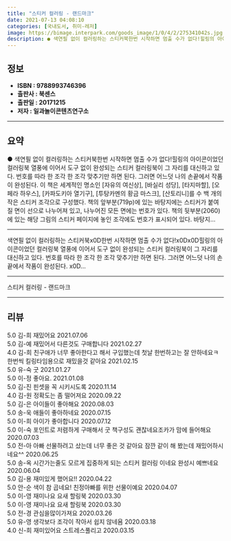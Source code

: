 ```yaml
---
title: "스티커 컬러링 - 랜드마크"
date: 2021-07-13 04:08:10
categories: [국내도서, 취미-레저]
image: https://bimage.interpark.com/goods_image/1/0/4/2/275341042s.jpg
description: ● 색연필 없이 컬러링하는 스티커북한번 시작하면 멈출 수가 없다!힐링의 아이콘이었던 컬러링북 열풍에 이어서 도구 없이 완성되는 스티커 컬러링북이 그 자리를 대신하고 있다. 번호를 따라 한 조각 한 조각 맞추기만 하면 된다. 그러면 어느덧 나의 손끝에서 작품이 완성된다. 이 책은 세계
---
```


## **정보**

- **ISBN : 9788993746396**
- **출판사 : 북센스**
- **출판일 : 20171215**
- **저자 : 일과놀이콘텐츠연구소**

------



## **요약**

●  색연필 없이 컬러링하는 스티커북한번 시작하면 멈출 수가 없다!힐링의 아이콘이었던 컬러링북 열풍에 이어서 도구 없이 완성되는 스티커 컬러링북이 그 자리를 대신하고 있다. 번호를 따라 한 조각 한 조각 맞추기만 하면 된다. 그러면 어느덧 나의 손끝에서 작품이 완성된다.  이 책은 세계적인 명소인 [자유의 여신상], [바실리 성당], [타지마할], [오페라 하우스], [카파도키아 열기구], [투탕카멘의 황금 마스크], [산토리니]를 수 백 개의 작은 스티커 조각으로  구성했다. 책의 앞부분(719p)에 있는 바탕지에는 스티커가 붙여질 면이 선으로 나누어져 있고, 나누어진 모든 면에는 번호가 있다. 책의 뒷부분(2060)에 있는 해당 그림의 스티커 페이지에 놓인 조각에도 번호가 표시되어 있다. 바탕지...

------

색연필 없이 컬러링하는 스티커북x0D한번 시작하면 멈출 수가 없다!x0Dx0D힐링의 아이콘이었던 컬러링북 열풍에 이어서 도구 없이 완성되는 스티커 컬러링북이 그 자리를 대신하고 있다. 번호를 따라 한 조각 한 조각 맞추기만 하면 된다. 그러면 어느덧 나의 손끝에서 작품이 완성된다.  x0D... 

------


스티커 컬러링 - 랜드마크 

------


## **리뷰** 

5.0 김-희 재밌어요 2021.07.06 <br/>5.0 김-예 재밌어서 다른것도 구매합니다 2021.02.27 <br/>4.0 김-희 친구애가 너무 좋아한다고 해서 구입했는데 첫날 한번하고는 잘 안하네요ㅋ 한번씩 킬링타임용으로 재밌을것 같아요 2021.02.15 <br/>5.0 유-숙 굿 2021.01.27 <br/>5.0 이-정 좋아요.  2021.01.08 <br/>5.0 김-진 핀셋을 꼭 시키시도록 2020.11.14 <br/>4.0 김-원 정확도는 좀 떨어져요 2020.09.22 <br/>5.0 김-은 아이들이 좋아해요 2020.08.03 <br/>5.0 송-욱 애들이 좋아하네요 2020.07.15 <br/>5.0 이-희 아이가 좋아합니다 2020.07.12 <br/>5.0 이-숙 포인트로 저렴하게 구매해서 굿
책구성도 괜찮네요조카가 맘에 들어해요 2020.07.03 <br/>5.0 전-아 아빠 선물하려고 샀는데 너무 좋은 것 같아요 잠깐 같이 해 봤는데 재밌어하시네요^^ 2020.06.25 <br/>5.0 송-옥 시간가는줄도 모르게 집중하게 되는 스티커 컬러링 이네요
완성시 예쁘네요 2020.06.04 <br/>5.0 김-용 재미있게 했어요!! 2020.04.22 <br/>5.0 안-순 색이 참 곱네요!
친정아빠를 위한 선물이예요 2020.04.07 <br/>5.0 이-영 재미나요 요새 할링북 2020.03.30 <br/>5.0 이-영 재미나요 요새 할링북 2020.03.30 <br/>5.0 전-경 관심을많이가져요 2020.03.26 <br/>5.0 유-영 생각보다 조각이 작아서 쉽지 않네욤 2020.03.18 <br/>4.0 신-희 재미있어요 스트레스풀리고 2020.03.15 <br/>